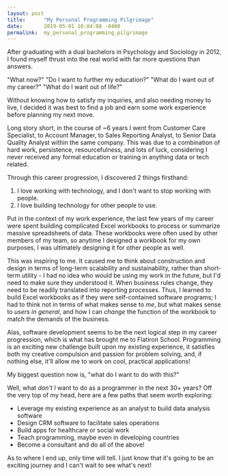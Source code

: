 ```yaml
---
layout: post
title:      "My Personal Programming Pilgrimage"
date:       2019-05-01 10:04:08 -0400
permalink:  my_personal_programming_pilgrimage
---
```


After graduating with a dual bachelors in Psychology and Sociology in 2012, I found myself thrust into the real world with far more questions than answers.

"What now?"
"Do I want to further my education?"
"What do I want out of my career?"
"What do I want out of life?"

Without knowing how to satisfy my inquiries, and also needing money to live, I decided it was best to find a job and earn some work experience before planning my next move.

Long story short, in the course of ~6 years I went from Customer Care Specialist, to Account Manager, to Sales Reporting Analyst, to Senior Data Quality Analyst within the same company. This was due to a combination of hard work, persistence, resourcefulness, and lots of luck, considering I never received any formal education or training in anything data or tech related. 

Through this career progression, I discovered 2 things firsthand:

1) I love working with technology, and I don't want to stop working with people.
2) I love building technology for other people to use.

Put in the context of my work experience, the last few years of my career were spent building complicated Excel workbooks to process or summarize massive spreadsheets of data. These workbooks were often used by other members of my team, so anytime I designed a workbook for my own purposes, I was ultimately designing it for other people as well.

This was inspiring to me. It caused me to think about construction and design in terms of long-term scalability and sustainability, rather than short-term utility - I had no idea who would be using my work in the future, but I'd need to make sure they understood it. When business rules change, they need to be readily translated into reporting processes. Thus, I learned to build Excel workbooks as if they were self-contained software programs; I had to think not in terms of what makes sense to *me*, but what makes sense to *users in general*, and how I can *change* the function of the workbook to match the demands of the business. 

Alas, software development seems to be the next logical step in my career progression, which is what has brought me to Flatiron School. Programming is an exciting new challenge built upon my existing experience, it satisfies both my creative compulsion and passion for problem solving, and, if nothing else, it'll allow me to work on cool, practical applications!

My biggest question now is, "what do I want to do with this?"

Well, what *don't* I want to do as a programmer in the next 30+ years? Off the very top of my head, here are a few paths that seem worth exploring:

- Leverage my existing experience as an analyst to build data analysis software
- Design CRM software to facilitate sales operations
- Build apps for healthcare or social work
- Teach programming, maybe even in developing countries
- Become a consultant and do all of the above!

As to where I end up, only time will tell. I just know that it's going to be an exciting journey and I can't wait to see what's next!
